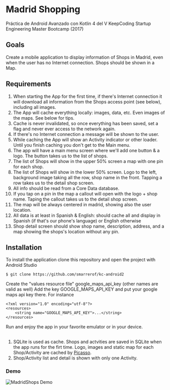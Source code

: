 # Madrid Shopping
Práctica de Android Avanzado con Kotlin 4 del V KeepCoding Startup Engineering Master Bootcamp (2017)

## Goals
Create a mobile application to display information of Shops in Madrid, even when the user has no Internet connection. Shops should be shown in a Map.

## Requirements
1. When starting the App for the first time, if there's Internet connection it will download all information from the Shops access
point (see below), including all images.
2. The App will cache everything locally: images, data, etc. Even images of the maps. See below for tips.
3. Cache is never invalidated, so once everything has been saved, set a flag and never ever access to the network again.
4. If there's no Internet connection a message will be shown to the user.
5. While caching the App will show an Activity indicator or other loader. Until you finish caching you don't get to the Main menu.
6. The app will have a main menu screen where we'll add one button & a logo. The button takes us to the list of shops.
7. The list of Shops will show in the upper 50% screen a map with one pin for each shop.
8. The list of Shops will show in the lower 50% screen. Logo to the left, background image taking all the row, shop name in the front. Tapping a row takes us to the detail shop screen.
9. All info should be read from a Core Data database.
10. If you tap on a pin in the map a callout will open with the logo + shop name. Taping the callout takes us to the detail shop screen.
11. The map will be always centered in madrid, showing also the user location.
12. All data is at least in Spanish & English: should cache all and display in Spanish (if that's our phone's language) or English otherwise
13. Shop detail screen should show shop name, description, address, and a map showing the shops's location without any pin.


## Installation
To install the application clone this repository and open the project with Android Studio
```
$ git clone https://github.com/smarrerof/kc-android2
```
Create the "values resource file" google_maps_api_key (other names are valid as well)
Add the key GOOGLE_MAPS_API_KEY and put your google maps api key there. For instance
```
<?xml version="1.0" encoding="utf-8"?>
<resources>
    <string name="GOOGLE_MAPS_API_KEY">...</string>
</resources>
```

Run and enjoy the app in your favorite emulator or in your device.


## 
1. SQLite is used as cache. Shops and actvities are saved in SQLite when the app runs for the firt time. Logo, images and static map for each Shop/Activity are cached by [Picasso](http://square.github.io/picasso/).
2. Shop/Activity list and detail is shown with only one Activity. 

### Demo
![MadridShops Demo](https://github.com/smarrerof/kc-android2/blob/master/android_advaced_demo.gif?raw=true)


